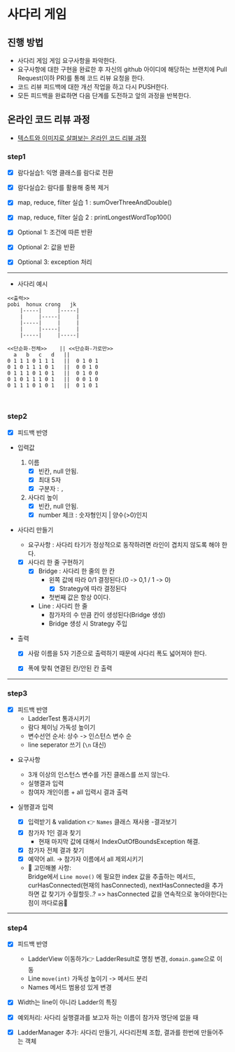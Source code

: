 # 사다리 게임
## 진행 방법
* 사다리 게임 게임 요구사항을 파악한다.
* 요구사항에 대한 구현을 완료한 후 자신의 github 아이디에 해당하는 브랜치에 Pull Request(이하 PR)를 통해 코드 리뷰 요청을 한다.
* 코드 리뷰 피드백에 대한 개선 작업을 하고 다시 PUSH한다.
* 모든 피드백을 완료하면 다음 단계를 도전하고 앞의 과정을 반복한다.

## 온라인 코드 리뷰 과정
* [텍스트와 이미지로 살펴보는 온라인 코드 리뷰 과정](https://github.com/nextstep-step/nextstep-docs/tree/master/codereview)


### step1
- [x] 람다실습1: 익명 클래스를 람다로 전환
- [x] 람다실습2: 람다를 활용해 중복 제거
- [x] map, reduce, filter 실습 1 : sumOverThreeAndDouble()
- [x] map, reduce, filter 실습 2 : printLongestWordTop100()
- [x] Optional 1: 조건에 따른 반환
- [x] Optional 2: 값을 반환
- [x] Optional 3: exception 처리


-----


- 사다리 예시
```
<<출력>>
pobi  honux crong   jk
    |-----|     |-----|
    |     |-----|     |
    |-----|     |     |
    |     |-----|     |
    |-----|     |-----|
```  
```
<<단순화-전체>>    || <<단순화-가로만>>
  a   b   c   d   ||    
0 1 1 1 0 1 1 1   ||  0 1 0 1  
0 1 0 1 1 1 0 1   ||  0 0 1 0
0 1 1 1 0 1 0 1   ||  0 1 0 0
0 1 0 1 1 1 0 1   ||  0 0 1 0
0 1 1 1 0 1 0 1   ||  0 1 0 1
```  

<br>


### step2
- [x] 피드백 반영

- 입력값  
    1. 이름  
          - [x] 빈칸, null 안됨.  
          - [x] 최대 5자  
          - [x] 구분자 : `,`  
    2. 사다리 높이
          - [x] 빈칸, null 안됨.  
          - [x] number 체크 : 숫자형인지 | 양수(>0)인지
      
- 사다리 만들기      
  - 요구사항 : 사다리 타기가 정상적으로 동작하려면 라인이 겹치지 않도록 해야 한다.
        
  - [x] 사다리 한 줄 구현하기      
    - [x] Bridge : 사다리 한 줄의 한 칸     
        - 왼쪽 값에 따라 0/1 결정된다.(0 -> 0,1 / 1 -> 0)
            - [x] Strategy에 따라 결정된다      
        - 첫번째 값은 항상 0이다.
    - Line : 사다리 한 줄
        - 참가자의 수 만큼 칸이 생성된다(Bridge 생성)
        - Bridge 생성 시 Strategy 주입     

- 출력  
  - [x] 사람 이름을 5자 기준으로 출력하기 때문에 사다리 폭도 넓어져야 한다. 
  - [x] 폭에 맞춰 연결된 칸/안된 칸 출력


-----

### step3
- [x] 피드백 반영
  - LadderTest 통과시키기
  - 람다 체이닝 가독성 높이기
  - 변수선언 순서: 상수 -> 인스턴스 변수 순
  - line seperator 쓰기 (`\n` 대신)

- 요구사항
  - 3개 이상의 인스턴스 변수를 가진 클래스를 쓰지 않는다.
  - 실행결과 입력
  - 참여자 개인이름 + all 입력시 결과 출력

- 실행결과 입력
  - [x] 입력받기 & validation 👉 `Names` 클래스 재사용
-결과보기  
  - [x] 참가자 1인 결과 찾기
    - 현재 마지막 값에 대해서 IndexOutOfBoundsException 해결.
  - [x] 참가자 전체 결과 찾기
  - [x] 예약어 all. -> 참가자 이름에서 all 제외시키기
  - 👀 고민해볼 사항:     
     Bridge에서 `Line move()` 에 필요한 index 값을 추출하는 메서드,
     curHasConnected(현재의 hasConnected), nextHasConnected을 추가하면 값 찾기가 수월할듯..?
     => hasConnected 값을 연속적으로 놓아야한다는 점이 까다로움🤔


-----

### step4
- [x] 피드백 반영
  - LadderView 이동하기👉 LadderResult로 명칭 변경, `domain.game`으로 이동
  - Line `move(int)` 가독성 높이기 -> 메서드 분리
  - Names 메서드 범용성 있게 변경

- [x] Width는 line이 아니라 Ladder의 특징
- [x] 예외처리: 사다리 실행결과를 보고자 하는 이름이 참가자 명단에 없을 때
- [x] LadderManager 추가: 사다리 만들기, 사다리전체 조합, 결과를 한번에 만들어주는 객체

